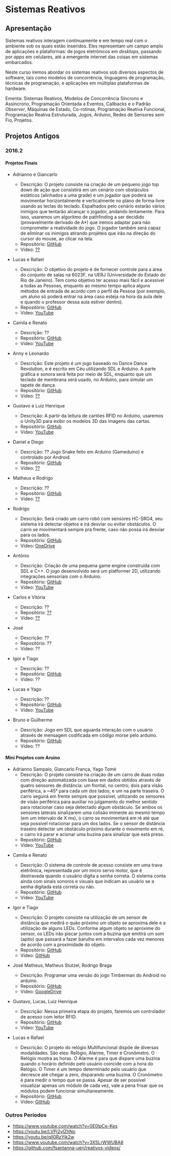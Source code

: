<title>Sistemas Reativos</title>
<meta http-equiv="Content-Type" content="text/html; charset=UTF-8"/></p>

Sistemas Reativos
=================

Apresentação
------------

Sistemas reativos interagem continuamente e em tempo real com o ambiente sob os
quais estão inseridos.
Eles representam um campo amplo de aplicações e plataformas: de jogos
eletrônicos em *desktops*, passando por *apps* em celulares, até a emergente
internet das coisas em sistemas embarcados.

Neste curso iremos abordar os sistemas reativos sob diversos aspectos de
software, tais como modelos de concorrência, linguagens de programação,
técnicas de programação, e aplicações em múltiplas plataformas de hardware.

Ementa:
Sistemas Reativos, Modelos de Concorrência Síncrono e Assíncrono, Programação
Orientada a Eventos, Callbacks e o Padrão *Observer*, Máquinas de Estado,
Co-rotinas, Programação Reativa Funcional, Programação Reativa Estruturada,
Jogos, Arduino, Redes de Sensores sem Fio, Projetos.

Projetos Antigos
----------------

### 2016.2

#### Projetos Finais

- Adrianno e Giancarlo
    - Descrição:
    O projeto consiste na criação de um pequeno jogo top down de ação que
    consistirá em um cenário com obstáculos estáticos (alinhados a uma grade)
    e um jogador que poderá se movimentar horizontalmente e verticalmente no
    plano de forma livre usando as teclas do teclado.
    Espalhados pelo cenário estarão vários inimigos que tentarão alcançar o
    jogador, andando lentamente. Para isso, usaremos um algoritmo de
    pathfinding a ser decidido (provavelmente derivado de A*) que iremos
    adaptar para não comprometer a reatividade do jogo.
    O jogador também será capaz de eliminar os inimigos atirando projéteis
    que irão na direção do cursor do mouse, ao clicar na tela.
    - Repositório: [GitHub](https://github.com/gVirtu/reativos/tree/master/code/Projeto-Final)
    - Vídeo: [??](??)

- Lucas e Rafael
    - Descrição:
    O objetivo do projeto é de fornecer controle para a área do conjunto de
    salas na 6023F, na UERJ (Universidade do Estado do Rio de Janeiro).
    Tem como objetivo ter acesso mais fácil e acessível a todas as Pessoas,
    enquanto ao mesmo tempo aplica alguns métodos de entrada de acordo com o
    perfil da Pessoa (por exemplo, um aluno só poderá entrar na área caso
    esteja na hora da aula dele e quando o professor dessa aula estiver
    dentro).
    - Repositório: [GitHub](https://github.com/LucasAmaralPIres/reativos/tree/master/Projeto%20Final)
    - Vídeo: [YouTube](https://www.youtube.com/watch?v=Hbsrv0DB-GQ)

- Camila e Renato
    - Descrição: ??
    - Repositório: [GitHub](https://github.com/camila-cg/reativos/tree/master/ProjetoFinal)
    - Vídeo: [YouTube](https://www.youtube.com/watch?v=n7ZNI_0yXJI)

- Anny e Leonardo
    - Descrição:
    Este projeto é um jogo baseado no Dance Dance Revolution, e é escrito em
    Céu utilizando SDL e Arduino.
    A parte gráfica e sonora será feita por meio de SDL, enquanto que um
    teclado de membrana será usado, no Arduino, para simular um tapete de
    dança.
    - Repositório: [GitHub](https://github.com/AnnyCaroline/reativos/tree/master/tarefas/projeto-final)
    - Vídeo: [??](??)

- Gustavo e Luiz Henrique
    - Descrição:
    A partir da leitura de cartões RFID no Arduino, usaremos o Unity3D para
    exibir os modelos 3D das imagens das cartas.
    - Repositório: [GitHub](https://github.com/LuizAndrade/Projeto-Final-Reativos/)
    - Vídeo: [YouTube](https://www.youtube.com/watch?v=iZgaKInIocU)

- Daniel e Diego
    - Descrição: ??
    Jogo Snake feito em Arduino (Gameduino) e controlado por Android.
    - Repositório: [GitHub](https://github.com/diegocbcastro07/reativos/tree/master/Projeto%20Final)
    - Vídeo: [??](??)

- Matheus e Rodrigo
    - Descrição: ??
    - Repositório: [GitHub](https://github.com/matheusstutzel/reativos/tree/master/tarefas/Projeto_Final)
    - Vídeo: [??](??)

- Rodrigo
    - Descrição:
    Será criado um carro robô com sensores HC-SRO4, seu sistema irá detectar
    objetos e irá desviar ou evitar obstáculos. O carro se movimentará sempre
    pra frente, caso não possa irá desviar para os lados.
    - Repositório: [GitHub](https://github.com/rasantana/reativos/tree/master/Projeto-final)
    - Vídeo: [OneDrive](https://onedrive.live.com/?authkey=!AOhBkrDuB7wQuO4&cid=0BA1A0ECC405F433&id=BA1A0ECC405F433!4424&parId=BA1A0ECC405F433!164&o=OneUp
)

- Antônio
    - Descrição:
    Criação de uma pequena game engine construída com SDL e C++.
    O jogo desenvolvido será um platformer 2D, utilizando integrações
    sensoriais com o Arduino.
    - Repositório: [GitHub](https://github.com/schonmann/reativos/tree/master/ProjetoFinal)
    - Vídeo: [YouTube](https://www.youtube.com/watch?v=xb1ja0I6Pl8)

- Carlos e Vitória
    - Descrição: ??
    - Repositório: [??](??)
    - Vídeo: [??](??)
    <!--
    - 
    - Repositório: [GitHub](https://github.com/carlinhoh/reativos/tree/master/Projeto-Final)
    - Vídeo: [YouTube]()
    -->

- José
    - Descrição: ??
    - Repositório: ??
    - Vídeo: ??

- Igor e Tiago
    - Descrição: ??
    - Repositório: [GitHub](https://github.com/igortouguinho/reativos/tree/master/tarefas/projetofinal)
    - Vídeo: ??

- Lucas e Yago
    - Descrição: ??
    - Repositório: [GitHub](https://github.com/yagotome/sonic-jump-arduino-sdl)
    - Vídeo: [YouTube](https://www.youtube.com/watch?v=hUVc6oqPt-0)

- Bruno e Guilherme
    - Descrição:
    Jogo em SDL que aguarda interação com o usuário através de mensagem
    codificada em código morse pelo arduino.
    - Repositório: [GitHub](https://github.com/BFreire07/reativos/tree/master/Projeto%20Final)
    - Vídeo: ?? <!--[YouTube](https://www.youtube.com/watch?v=rbUciOqEyw4)-->

#### Mini Projetos com Aruino

- Adrianno Sampaio, Giancarlo França, Yago Tomé
    - Descrição:
    O projeto consiste na criação de um carro de duas rodas com direção
    automatizada com base em dados obtidos através de quatro sensores de
    distância: um frontal, no centro; dois para visão periférica, a ~45° para
    cada um dos lados; e um na parte traseira.
    O carro seguirá em frente sempre que possível, utilizando os sensores de
    visão periférica para auxiliar no julgamento do melhor sentido para
    rotacionar caso seja detectado algum obstáculo.
    Se ambos os sensores laterais sinalizarem uma colisão iminente ao mesmo
    tempo (em um intervalo de X ms), o carro se movimentará em ré até que seja
    possível rotacionar para um dos lados. Se o sensor de distância traseiro
    detectar um obstáculo próximo durante o movimento em ré, o carro irá parar
    e acionar uma buzina para sinalizar que está preso.
    - Repositório: [GitHub](https://github.com/adrianno3259/reativos/blob/master/code/MiniArduino)
    - Vídeo: [YouTube](https://www.youtube.com/watch?v=lmC8ijmA6iE)

<!--
- Anny Caroline Chagas, Leonardo Marinho, Vitória Rio
    - Descrição:
    Este projeto é sobre um pequeno radar de velocidade que utiliza sensores de
    luz. De acordo com os dados recebidos por estes sensores, o Arduino calcula
    a velocidade estimada do objeto e a exibe na tela.
    O usuário pode definir através do teclado uma velocidade limite que, se
    ultrapassada, fará com que a buzina soe. Tendo também um viés de educação
    no trânsito, a buzina toca em três modos diferentes, de acordo com o quanto
    a velocidade foi transgredida: de 1 a 20%, de 20% a 50% e acima de 50%.
    Estas faixas de valores são as mesmas utilizadas pelo DETRAN.
    Haverá também um botão que liga e desliga o radar. Um LED ficará aceso
    quando o radar estiver funcionando e apagado caso contrário.
    - Repositório:
    - Vídeo:
-->

- Camila e Renato
    - Descrição:
    O sistema de controle de acesso consiste em uma trava eletrônica,
    representada por um micro servo motor, que é destravada quando o usuário
    digita a senha correta.
    O sistema conta ainda com sinais sonoros e visuais que indicam ao usuário
    se a senha digitada está correta ou não.
    - Repositório: [GitHub](https://github.com/camila-cg/reativos/tree/master/MiniProjeto_Arduino)
    - Vídeo: [YouTube](https://www.youtube.com/watch?v=Sof8esEVl5o)

- Igor e Tiago
    - Descrição:
    O projeto consiste na utilização de um sensor de distância que medirá o
    quão próximo um objeto se aproxima dele e a utilização de alguns LEDs.
    Conforme algum objeto se aproxime do sensor, os LEDs irão piscar juntos com
    a buzina que emitirá um som (apito) que passará a fazer barulho em
    intervalos cada vez menores de acordo com a proximidade do objeto.
    - Repositório: [GitHub](https://github.com/igortouguinho/reativos/tree/master/tarefas/mini-projeto)
    - Vídeo: [GitHub](https://github.com/igortouguinho/reativos/tree/master/tarefas/mini-projeto)

- José Matheus, Matheus Stutzel, Rodrigo Braga
    - Descrição:
    Programar uma versão do jogo Timberman do Android no arduino.
    - Repositório: [GitHub](https://github.com/moghat/reativos/tree/master/Projeto/projeto%20mini%20arduino)
    - Vídeo: [GoogleDrive](https://drive.google.com/file/d/0B1HVVfussc4FYVdoQXVvb1B2UjA/view)

- Gustavo, Lucas, Luiz Henrique
    - Descrição:
    Nessa primeira etapa do projeto, faremos um controlador de acesso com leitor RFID.
    - Repositório: [GitHub](https://github.com/lucascomp/reativos/tree/master/mini-arduino)
    - Vídeo: [YouTube](https://www.youtube.com/watch?v=eyv2O1DpoO4)

- Lucas e Rafael
    - Descrição:
    O projeto do relógio Multifuncional dispõe de diversas modalidades.
    São eles: Relógio, Alarme, Timer e Cronômetro.
    O Relógio mostra as horas.
    O Alarme é para que dispare uma buzina quando o horário definido pelo
    usuário coincide com a hora do Relógio.
    O Timer é um tempo determinado pelo usuário que decresce até chegar a zero,
    disparando uma buzina.
    O Cronômetro é para medir o tempo que se passa.
    Apesar de ser possível visualizar apenas um módulo de cada vez, vale
    a pena frisar que os módulos podem funcionar simultaneamente.
    - Repositório: [GitHub](https://github.com/LucasAmaralPIres/reativos)
    - Vídeo: [GitHub](https://github.com/LucasAmaralPIres/reativos/tree/master/Mini-Arduino/Projeto/Mini-Arduino%20V%C3%ADdeos)

### Outros Períodos

- https://www.youtube.com/watch?v=0E0lpCe-Kes
- https://youtu.be/LVPj2yIZhNo
- https://youtu.be/qlI0RzYik2w
- https://www.youtube.com/watch?v=3XSLrWWUBA8
- https://github.com/fsantanna-uerj/reativos-videos/

<!--

Prezados alunos,

Estou oferecendo uma disciplina eletiva para o próximo semestre:

    Sistemas Reativos

    Segunda: M1-M2
    Quarta:  M1-M2
    (Horários livres na grade do 6o e 8o períodos.)

A disciplina envolve programação para Arduino, Jogos e (possivelmente) Redes de
Sensores sem Fio.
O enfoque é bastante prático e os trabalhos desenvolvidos durante o curso podem
evoluir para projetos finais.
O link a seguir apresenta a ementa da disciplina e vídeos de trabalhos de
alunos antigos (a disciplina também é dada na PUC-Rio):

https://github.com/fsantanna-uerj/reativos

Peço aos alunos interessados que me mandem um e-mail para que possamos avaliar
a viabilidade da disciplina.

Atenciosamente,
Francisco Sant'Anna (francisco@ime.uerj.br)

Programa detalhado
------------------

* O que é um sistema Reativo?
    - Sistemas transformacionais
    - Sistemas interativos
    - Sistemas reativos

* Modelos de Concorrência
    - Concorrência e Paralelismo
    - Modelo assíncrono
        - Sincronismo explícito
        - *Threads* (memória compartilhada)
        - Atores (troca de mensagens)
    - Modelo síncrono
        - Sincronismo implícito
        - Hipótese de sincronismo
        - Restrições

* Técnicas de Programação
    - Padrão *Observer* (*callbacks*)
    - Máquinas de estado
    - Corrotinas
    - *Futures & Promises*
    - Programação Reativa Functional (FRP)
    - Programação Reativa Imperativa

* Linguagens e Ferramentas
    - Lua/Love
    - C/SDL
    - C/Arduino
    - C/TinyOS
    - Elm
    - Céu

* Aplicações
    - Jogos (SDL, Love)
    - Sistemas embarcados (Arduino)
    - Internet das coisas (TinyOS)

* Avaliação
    - Mini testes baseados em leitura de artigos científicos
    - Pequenos projetos
    - Projeto final

!-- - Escolher uma outra ferramenta e discutir o modelo de execução. --

Aulas
-----

<table border="1" cellspacing="0" cellpadding="20">
<tr><th>1</th><th>15-08</th><td>
<ul>
    <li> Apresentação do Curso
    <li> Sistemas reativos
    <li> Arduino
    <li> Tarefa-1, Tarefa-2, Artigos&Videos-1
</ul>
!--
    Avaliação.
    Github.
    Artigos.
--
</td></tr>
<tr><th>2</th><th>22-08</th><td>
<ul>
    <li> Modelos de Concorrência
    <li> Concorrência e Paralelismo
    <li> Modelo Assíncrono
    <li> Modelo Síncrono
    <li> Arduino Chibi-OS, Occam-PI, Céu
</ul>
!--
    <li> Padrão Observer
    Exemplo do Blink.
    Esquemas de implementação do modelo síncrono.
    Padrão observer (similaridades com a impl. sinc.)
    - Onde aparece nas linguagens? OO/Swing, Android/?
    - C/SDL
    - C/Arduino
    - Lua/Love
        Primeira tarefa que envolva uma máquina de estados potencialmente 
        hierárquica.
--
</td></tr>
<tr><th>3</th><th>29-08</th><td>
    <br/>
!--
<ul>
    <li> Máquinas de estado / Hierárquicas
    <li> Arduino (C, Céu)
</ul>
--
</td></tr>
<tr><th>4</th><th>05-09</th><td><br/></td></tr>
<tr><th>5</th><th>12-09</th><td><br/></td></tr>
<tr><th>6</th><th>19-09#</th><td><br/></td></tr>
<tr><th>7</th><th>26-09#</th><td><br/></td></tr>
<tr><th>8</th><th>03-10#</th><td><br/></td></tr>
<tr><th>9</th><th>10-10#</th><td><br/></td></tr>
<tr><th>10</th><th>17-10#</th><td><br/></td></tr>
<tr><th>11</th><th>24-10#</th><td><br/></td></tr>
<tr><th>12</th><th>31-10</th><td><br/></td></tr>
<tr><th>13</th><th>07-11</th><td><br/></td></tr>
<tr><th>14</th><th>14-11</th><td><br/></td></tr>
<tr><th>15</th><th>21-11</th><td><br/></td></tr>
<tr><th>16</th><th>28-11</th><td><br/></td></tr>
<tr><th>17</th><th>05-12</th><td><br/></td></tr>
<tr><th>18</th><th>12-12</th><td><br/></td></tr>
</table>
-->

